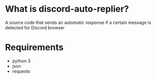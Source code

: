# What is discord-auto-replier?

A source code that sends an automatic response if a certain message is detected for Discord browser

# Requirements

- python 3
- json
- requests
